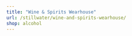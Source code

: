```yaml
---
title: "Wine & Spirits Wearhouse"
url: /stillwater/wine-and-spirits-wearhouse/
shop: alcohol
---
```

